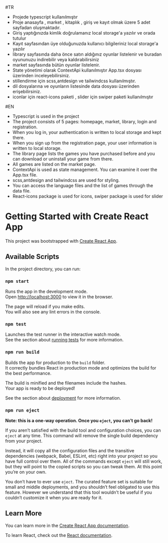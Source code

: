 #TR
- Projede typescript kullanılmıştır
- Proje anasayfa , market , kitaplık , giriş ve kayıt olmak üzere 5 adet sayfadan oluşmaktadır.
- Giriş yaptığınızda  kimlik doğrulamanız local storage'a yazılır ve orada tutulur
- Kayıt sayfasından üye olduğunuzda kullanıcı bilgileriniz local storage'a yazılır
- library sayfasında daha önce satın aldığınız oyunlar listelenir ve buradan oyununuzu indirebilir veya kaldırabilirsiniz
- market sayfasında bütün oyunlar listelenir.
- State yönetimi olarak ContextApi kullanılmıştır App.tsx dosyası üzerinden inceleyebilirsiniz.
- stillendirme için  scss,antdesign ve tailwindcss kullanılmıştır.
- dil dosyalarına ve oyunların listesinde data dosyası üzerinden erişebilirsiniz.
- iconlar için react-icons paketi , slider için swiper paketi kullanılmıştır


#EN
 - Typescript is used in the project
 - The project consists of 5 pages: homepage, market, library, login and registration.
 - When you log in, your authentication is written to local storage and kept there.
 - When you sign up from the registration page, your user information is written to local storage.
 - The library page lists the games you have purchased before and you can download or uninstall your game from there.
 - All games are listed on the market page.
 - ContextApi is used as state management. You can examine it over the App.tsx file.
 - scss,antdesign and tailwindcss are used for styling.
 - You can access the language files and the list of games through the data file.
 - React-icons package is used for icons, swiper package is used for slider









# Getting Started with Create React App

This project was bootstrapped with [Create React App](https://github.com/facebook/create-react-app).

## Available Scripts

In the project directory, you can run:

### `npm start`

Runs the app in the development mode.\
Open [http://localhost:3000](http://localhost:3000) to view it in the browser.

The page will reload if you make edits.\
You will also see any lint errors in the console.

### `npm test`

Launches the test runner in the interactive watch mode.\
See the section about [running tests](https://facebook.github.io/create-react-app/docs/running-tests) for more information.

### `npm run build`

Builds the app for production to the `build` folder.\
It correctly bundles React in production mode and optimizes the build for the best performance.

The build is minified and the filenames include the hashes.\
Your app is ready to be deployed!

See the section about [deployment](https://facebook.github.io/create-react-app/docs/deployment) for more information.

### `npm run eject`

**Note: this is a one-way operation. Once you `eject`, you can’t go back!**

If you aren’t satisfied with the build tool and configuration choices, you can `eject` at any time. This command will remove the single build dependency from your project.

Instead, it will copy all the configuration files and the transitive dependencies (webpack, Babel, ESLint, etc) right into your project so you have full control over them. All of the commands except `eject` will still work, but they will point to the copied scripts so you can tweak them. At this point you’re on your own.

You don’t have to ever use `eject`. The curated feature set is suitable for small and middle deployments, and you shouldn’t feel obligated to use this feature. However we understand that this tool wouldn’t be useful if you couldn’t customize it when you are ready for it.

## Learn More

You can learn more in the [Create React App documentation](https://facebook.github.io/create-react-app/docs/getting-started).

To learn React, check out the [React documentation](https://reactjs.org/).



